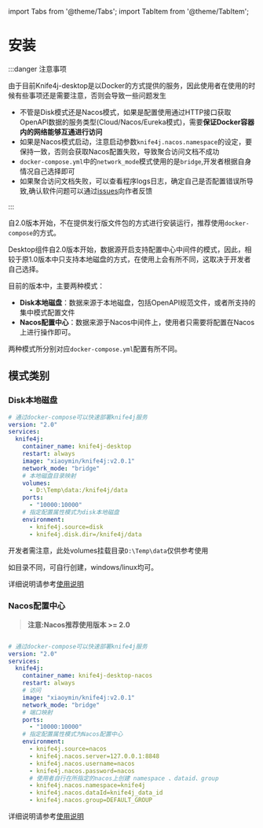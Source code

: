 import Tabs from '@theme/Tabs';
import TabItem from '@theme/TabItem';

#  安装

:::danger 注意事项

由于目前Knife4j-desktop是以Docker的方式提供的服务，因此使用者在使用的时候有些事项还是需要注意，否则会导致一些问题发生

- 不管是Disk模式还是Nacos模式，如果是配置使用通过HTTP接口获取OpenAPI数据的服务类型(Cloud/Nacos/Eureka模式)，需要**保证Docker容器内的网络能够互通进行访问**
- 如果是Nacos模式启动，注意启动参数`knife4j.nacos.namespace`的设定，要保持一致，否则会获取Nacos配置失败，导致聚合访问文档不成功
- `docker-compose.yml`中的`network_mode`模式使用的是`bridge`,开发者根据自身情况自己选择即可
- 如果聚合访问文档失败，可以查看程序logs日志，确定自己是否配置错误所导致,确认软件问题可以通过[issues](https://gitee.com/xiaoym/knife4j/issues)向作者反馈

:::


自2.0版本开始，不在提供发行版文件包的方式进行安装运行，推荐使用`docker-compose`的方式。


Desktop组件自2.0版本开始，数据源开启支持配置中心中间件的模式，因此，相较于原1.0版本中只支持本地磁盘的方式，在使用上会有所不同，这取决于开发者自己选择。

目前的版本中，主要两种模式：

- **Disk本地磁盘**：数据来源于本地磁盘，包括OpenAPI规范文件，或者所支持的集中模式配置文件
- **Nacos配置中心**：数据来源于Nacos中间件上，使用者只需要将配置在Nacos上进行操作即可。

两种模式所分别对应`docker-compose.yml`配置有所不同。

## 模式类别

### Disk本地磁盘


```yml title="docker-compose.yml"
# 通过docker-compose可以快速部署knife4j服务
version: "2.0"
services:
  knife4j:
    container_name: knife4j-desktop
    restart: always
    image: "xiaoymin/knife4j:v2.0.1"
    network_mode: "bridge"
    # 本地磁盘目录映射
    volumes:
      - D:\Temp\data:/knife4j/data
    ports:
      - "10000:10000"
    # 指定配置属性模式为disk本地磁盘
    environment:
      - knife4j.source=disk
      - knife4j.disk.dir=/knife4j/data

```
开发者需注意，此处volumes挂载目录`D:\Temp\data`仅供参考使用

如目录不同，可自行创建，windows/linux均可。

详细说明请参考[使用说明](desktop/config-disk)

### Nacos配置中心

> **注意:Nacos推荐使用版本 >= 2.0**



```yml title="docker-compose.yml"

# 通过docker-compose可以快速部署knife4j服务
version: "2.0"
services:
  knife4j:
    container_name: knife4j-desktop-nacos
    restart: always
    # 访问
    image: "xiaoymin/knife4j:v2.0.1"
    network_mode: "bridge"
    # 端口映射
    ports:
      - "10000:10000"
    # 指定配置属性模式为Nacos配置中心
    environment:
      - knife4j.source=nacos
      - knife4j.nacos.server=127.0.0.1:8848
      - knife4j.nacos.username=nacos
      - knife4j.nacos.password=nacos
      # 使用者自行在所指定的nacos上创建 namespace 、dataid、group
      - knife4j.nacos.namespace=knife4j
      - knife4j.nacos.dataId=knife4j_data_id
      - knife4j.nacos.group=DEFAULT_GROUP

```

详细说明请参考[使用说明](desktop/config-nacos)



